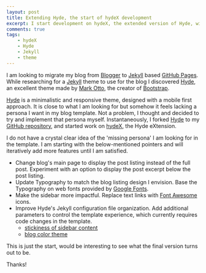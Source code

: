 ```yaml
---
layout: post
title: Extending Hyde, the start of hydeX development
excerpt: I start development on hydeX, the extended version of Hyde, with an initial set of enhancements, adding more as we go along.
comments: true
tags: 
    - hydeX
    - Hyde
    - Jekyll
    - theme
---
```


I am looking to migrate my blog from [Blogger][1] to [Jekyll][3] based [GitHub Pages][2]. While researching for a [Jekyll][3] theme to use for the blog I discovered [Hyde][4], an excellent theme made by [Mark Otto][5], the creator of [Bootstrap][6].

[Hyde][4] is a minimalistic and responsive theme, designed with a mobile first approach. It is close to what I am looking for but somehow it feels lacking a persona I want in my blog template. Not a problem, I thought and decided to try and implement that persona myself. Instantaneously, I forked [Hyde][5] to my [GitHub repository][6], and started work on [hydeX][7], the Hyde eXtension.

I do not have a crystal clear idea of the 'missing persona' I am looking for in the template. I am starting with the below-mentioned pointers and will iteratively add more features until I am satisfied.

* Change blog's main page to display the post listing instead of the full post. Experiment with an option to display the post excerpt below the post listing.
* Update Typography to match the blog listing design I envision. Base the Typography on web fonts provided by [Google Fonts][8].
* Make the sidebar more impactful. Replace text links with [Font Awesome][11] icons.
* Improve Hyde's Jekyll configuration file organization. Add additional parameters to control the template experience, which currently requires code changes in the template.
    * [stickiness of sidebar content][9] 
    * [blog color theme][10]


This is just the start, would be interesting to see what the final version turns out to be.

Thanks! 



[1]: http://www.blogger.com
[2]: https://pages.github.com/
[3]: https://jekyllrb.com/
[4]: http://hyde.getpoole.com/
[5]: https://github.com/poole/hyde 
[6]: https://github.com/hemenkapadia?tab=repositories
[7]: https://hemenkapadia.github.io/hydeX/
[8]: https://fonts.google.com/
[9]: https://github.com/poole/hyde#sticky-sidebar-content
[10]: https://github.com/poole/hyde#themes
[11]: http://fontawesome.io/





